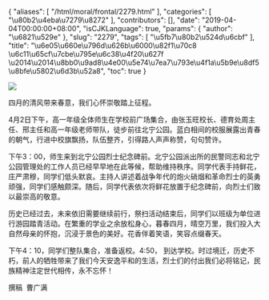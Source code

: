 {
    "aliases": [
        "/html/moral/frontal/2279.html"
    ],
    "categories": [
        "\u80b2\u4eba\u7279\u8272"
    ],
    "contributors": [],
    "date": "2019-04-04T00:00:00+08:00",
    "isCJKLanguage": true,
    "params": {
        "author": "\u6821\u529e"
    },
    "slug": "2279",
    "tags": [
        "\u5fb7\u80b2\u524d\u6cbf"
    ],
    "title": "\u6e05\u660e\u796d\u626b\u6000\u82f1\u70c8  \u6c11\u65cf\u7cbe\u795e\u6c38\u4f20\u627f             \u2014\u2014\u8bb0\u9ad8\u4e00\u5e74\u7ea7\u793e\u4f1a\u5b9e\u8df5\u8bfe\u5802\u6d3b\u52a8",
    "toc": true
}

![](https://cdn.tfls.online/mirror/full/ca14cb233d4bd5889bf85826e1071d618bfdcb9d.jpg)






 四月的清风带来春意，我们心怀崇敬踏上征程。
 



 4月2日下午，高一年级全体师生在学校前广场集合，由张玉旺校长、德育处周主任、邢主任和高一年级老师带队，徒步前往北宁公园。蓝白相间的校服展露出青春的朝气，行进中校旗飘扬，队伍整齐，引得路人声声称赞，句句赞许。
 



下午3：00，师生来到北宁公园烈士纪念碑前。北宁公园派出所的民警同志和北宁公园管理处的工作人员已经早早地在此等候，帮助维持秩序。同学代表手持鲜花，庄严肃穆，同学们低头默哀。主持人讲述着战争年代的炮火硝烟和革命烈士的英勇顽强，同学们感触颇深。随后，同学代表依次将鲜花放置于纪念碑前，向烈士们致以最崇高的敬意。      
 



 历史已经过去，未来依旧需要继续前行，祭扫活动结束后，同学们以班级为单位进行游园踏青活动。在繁重的学业之余放松身心，暮春四月，晴空万里，我们投入大自然母亲的怀抱，沉浸于景色的美好。花香伴着笑语，笑容点缀春天。
 



下午4：10，同学们整队集合，准备返校。4:50， 到达学校。时过境迁，历史不朽，前人的牺牲带来了我们今天安逸平和的生活，烈士们的付出我们必将铭记，民族精神注定世代相传，永不忘怀！
 



 撰稿  曹广满






